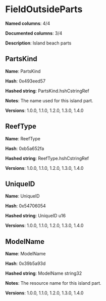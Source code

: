 # FieldOutsideParts
**Named columns**: 4/4

**Documented columns**: 3/4

**Description**: Island beach parts
## PartsKind

**Name**: PartsKind

**Hash**: 0x493eed57

**Hashed string**: PartsKind.hshCstringRef

**Notes**: The name used for this island part.

**Versions**: 1.0.0, 1.1.0, 1.2.0, 1.3.0, 1.4.0

## ReefType

**Name**: ReefType

**Hash**: 0xb5a652fa

**Hashed string**: ReefType.hshCstringRef

**Versions**: 1.0.0, 1.1.0, 1.2.0, 1.3.0, 1.4.0

## UniqueID

**Name**: UniqueID

**Hash**: 0x54706054

**Hashed string**: UniqueID u16

**Versions**: 1.0.0, 1.1.0, 1.2.0, 1.3.0, 1.4.0

## ModelName

**Name**: ModelName

**Hash**: 0x39b5a93d

**Hashed string**: ModelName string32

**Notes**: The resource name for this island part.

**Versions**: 1.0.0, 1.1.0, 1.2.0, 1.3.0, 1.4.0

